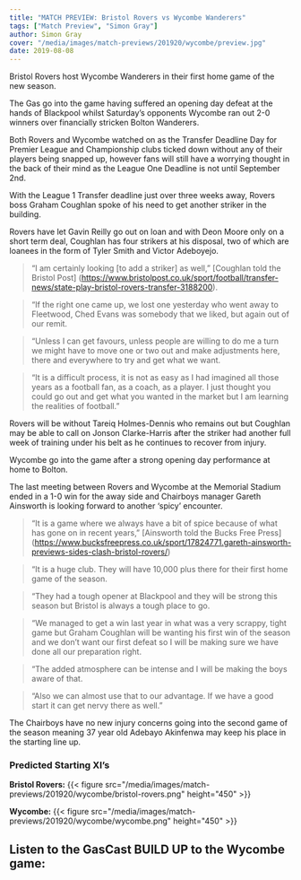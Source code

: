 ```yaml
---
title: "MATCH PREVIEW: Bristol Rovers vs Wycombe Wanderers"
tags: ["Match Preview", "Simon Gray"]
author: Simon Gray
cover: "/media/images/match-previews/201920/wycombe/preview.jpg"
date: 2019-08-08
---
```


Bristol Rovers host Wycombe Wanderers in their first home game of the new season.

The Gas go into the game having suffered an opening day defeat at the hands of Blackpool whilst Saturday’s opponents Wycombe ran out 2-0 winners over financially stricken Bolton Wanderers.

<!--more-->

Both Rovers and Wycombe watched on as the Transfer Deadline Day for Premier League and Championship clubs ticked down without any of their players being snapped up, however fans will still have a worrying thought in the back of their mind as the League One Deadline is not until September 2nd.

With the League 1 Transfer deadline just over three weeks away, Rovers boss Graham Coughlan spoke of his need to get another striker in the building.

Rovers have let Gavin Reilly go out on loan and with Deon Moore only on a short term deal, Coughlan has four strikers at his disposal, two of which are loanees in the form of Tyler Smith and Victor Adeboyejo.

> “I am certainly looking [to add a striker] as well,” [Coughlan told the Bristol Post] (https://www.bristolpost.co.uk/sport/football/transfer-news/state-play-bristol-rovers-transfer-3188200).

 > “If the right one came up, we lost one yesterday who went away to Fleetwood, Ched Evans was somebody that we liked, but again out of our remit.

> “Unless I can get favours, unless people are willing to do me a turn we might have to move one or two out and make adjustments here, there and everywhere to try and get what we want.

> “It is a difficult process, it is not as easy as I had imagined all those years as a football fan, as a coach, as a player. I just thought you could go out and get what you wanted in the market but I am learning the realities of football.” 

Rovers will be without Tareiq Holmes-Dennis who remains out but Coughlan may be able to call on Jonson Clarke-Harris after the striker had another full week of training under his belt as he continues to recover from injury.

Wycombe go into the game after a strong opening day performance at home to Bolton.

The last meeting between Rovers and Wycombe at the Memorial Stadium ended in a 1-0 win for the away side and Chairboys manager Gareth Ainsworth is looking forward to another ‘spicy’ encounter.

> “It is a game where we always have a bit of spice because of what has gone on in recent years,” [Ainsworth told the Bucks Free Press] (https://www.bucksfreepress.co.uk/sport/17824771.gareth-ainsworth-previews-sides-clash-bristol-rovers/)

> “It is a huge club. They will have 10,000 plus there for their first home game of the season.

> “They had a tough opener at Blackpool and they will be strong this season but Bristol is always a tough place to go.

> “We managed to get a win last year in what was a very scrappy, tight game but Graham Coughlan will be wanting his first win of the season and we don’t want our first defeat so I will be making sure we have done all our preparation right.

> “The added atmosphere can be intense and I will be making the boys aware of that.

> “Also we can almost use that to our advantage. If we have a good start it can get nervy there as well.”

The Chairboys have no new injury concerns going into the second game of the season meaning 37 year old Adebayo Akinfenwa may keep his place in the starting line up.

### Predicted Starting XI’s

__Bristol Rovers:__
{{< figure src="/media/images/match-previews/201920/wycombe/bristol-rovers.png" height="450" >}}


__Wycombe:__
{{< figure src="/media/images/match-previews/201920/wycombe/wycombe.png" height="450" >}}



## Listen to the GasCast BUILD UP to the Wycombe game:
<script src="https://www.buzzsprout.com/276671/1507768-build-up-wycombe-wanderers-h.js?player=small" type="text/javascript" charset="utf-8"></script>

<script async src="//pagead2.googlesyndication.com/pagead/js/adsbygoogle.js"></script>
<!-- GasCast Blog Ad -->
<ins class="adsbygoogle"
     style="display:block"
     data-ad-client="ca-pub-8805482732507166"
     data-ad-slot="7113725307"
     data-ad-format="auto"
     data-full-width-responsive="true"></ins>
<script>
(adsbygoogle = window.adsbygoogle || []).push({});
</script>

